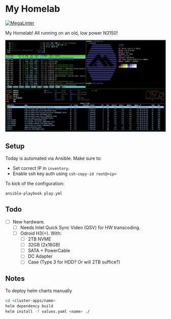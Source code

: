 # My Homelab

[![MegaLinter](https://github.com/javydekoning/homelab/workflows/MegaLinter/badge.svg?branch=main)](https://github.com/javydekoning/homelab/actions?query=workflow%3AMegaLinter+branch%3Amain)

My Homelab! All running on an old, low power N3150!

![Screenshot of running apps.](homelab.png)

## Setup

Today is automated via Ansible. Make sure to:
- Set correct IP in `inventory`.
- Enable ssh key auth using `ssh-copy-id root@<ip>`

To kick of the configuration:

```sh
ansible-playbook play.yml
```

## Todo

- [ ] New hardware.
  - [ ] Needs Intel Quick Sync Video (QSV) for HW transcoding.
  - [ ] Odroid H3(+). With:
    - [ ] 2TB NVME
    - [ ] 32GB (2x16GB)
    - [ ] SATA + PowerCable
    - [ ] DC Adapter
    - [ ] Case (Type 3 for HDD? Or will 2TB suffice?)

## Notes

To deploy helm charts manually

```sh
cd <cluster-apps/name>
helm dependency build
helm install -f values.yaml <name> ./
```
